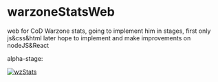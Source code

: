 # warzoneStatsWeb
web for CoD Warzone stats, going to implement him in stages, first only js&amp;css&amp;html later hope to implement and make improvements on nodeJS&amp;React

alpha-stage:

[![wzStats](https://yt-embed.herokuapp.com/embed?v=TjUgLpVfjfM&ab)](https://youtu.be/TjUgLpVfjfM "wzStats")
